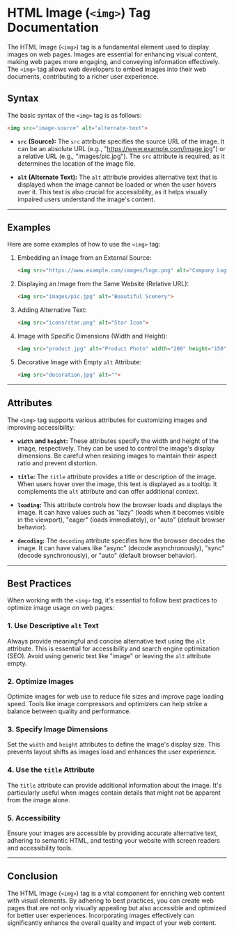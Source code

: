 # HTML Image (`<img>`) Tag Documentation

The HTML Image (`<img>`) tag is a fundamental element used to display images on web pages. Images are essential for enhancing visual content, making web pages more engaging, and conveying information effectively. The `<img>` tag allows web developers to embed images into their web documents, contributing to a richer user experience.

## Syntax

The basic syntax of the `<img>` tag is as follows:

```html
<img src="image-source" alt="alternate-text">
```

- **`src` (Source):** The `src` attribute specifies the source URL of the image. It can be an absolute URL (e.g., "https://www.example.com/image.jpg") or a relative URL (e.g., "images/pic.jpg"). The `src` attribute is required, as it determines the location of the image file.

- **`alt` (Alternate Text):** The `alt` attribute provides alternative text that is displayed when the image cannot be loaded or when the user hovers over it. This text is also crucial for accessibility, as it helps visually impaired users understand the image's content.

---

## Examples

Here are some examples of how to use the `<img>` tag:

1. Embedding an Image from an External Source:
   
   ```html
   <img src="https://www.example.com/images/logo.png" alt="Company Logo">
   ```

2. Displaying an Image from the Same Website (Relative URL):
   
   ```html
   <img src="images/pic.jpg" alt="Beautiful Scenery">
   ```

3. Adding Alternative Text:
   
   ```html
   <img src="icons/star.png" alt="Star Icon">
   ```

4. Image with Specific Dimensions (Width and Height):
   
   ```html
   <img src="product.jpg" alt="Product Photo" width="200" height="150">
   ```

5. Decorative Image with Empty `alt` Attribute:
   
   ```html
   <img src="decoration.jpg" alt="">
   ```

---

## Attributes

The `<img>` tag supports various attributes for customizing images and improving accessibility:

- **`width` and `height`:** These attributes specify the width and height of the image, respectively. They can be used to control the image's display dimensions. Be careful when resizing images to maintain their aspect ratio and prevent distortion.

- **`title`:** The `title` attribute provides a title or description of the image. When users hover over the image, this text is displayed as a tooltip. It complements the `alt` attribute and can offer additional context.

- **`loading`:** This attribute controls how the browser loads and displays the image. It can have values such as "lazy" (loads when it becomes visible in the viewport), "eager" (loads immediately), or "auto" (default browser behavior).

- **`decoding`:** The `decoding` attribute specifies how the browser decodes the image. It can have values like "async" (decode asynchronously), "sync" (decode synchronously), or "auto" (default browser behavior).

---

## Best Practices

When working with the `<img>` tag, it's essential to follow best practices to optimize image usage on web pages:

### 1. Use Descriptive `alt` Text

Always provide meaningful and concise alternative text using the `alt` attribute. This is essential for accessibility and search engine optimization (SEO). Avoid using generic text like "image" or leaving the `alt` attribute empty.

### 2. Optimize Images

Optimize images for web use to reduce file sizes and improve page loading speed. Tools like image compressors and optimizers can help strike a balance between quality and performance.

### 3. Specify Image Dimensions

Set the `width` and `height` attributes to define the image's display size. This prevents layout shifts as images load and enhances the user experience.

### 4. Use the `title` Attribute

The `title` attribute can provide additional information about the image. It's particularly useful when images contain details that might not be apparent from the image alone.

### 5. Accessibility

Ensure your images are accessible by providing accurate alternative text, adhering to semantic HTML, and testing your website with screen readers and accessibility tools.

---

## Conclusion

The HTML Image (`<img>`) tag is a vital component for enriching web content with visual elements. By adhering to best practices, you can create web pages that are not only visually appealing but also accessible and optimized for better user experiences. Incorporating images effectively can significantly enhance the overall quality and impact of your web content.
